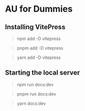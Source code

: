 # AU for Dummies

## Installing VitePress
> npm add -D vitepress  

> pnpm add -D vitepress  
 
> yarn add -D vitepress  

## Starting the local server
> npm run docs:dev  

> pnpm run docs:dev  

> yarn docs:dev  
